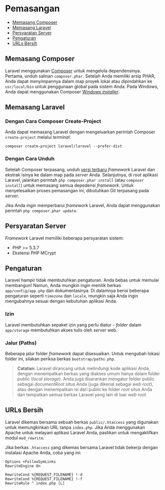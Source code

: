 <!-- # Installation -->
# Pemasangan

<!--
- [Install Composer](#install-composer)
- [Install Laravel](#install-laravel)
- [Server Requirements](#server-requirements)
- [Configuration](#configuration)
- [Pretty URLs](#pretty-urls)
-->
- [Memasang Composer](#install-composer)
- [Memasang Laravel](#install-laravel)
- [Persyaratan Server](#server-requirements)
- [Pengaturan](#configuration)
- [URLs Bersih](#pretty-urls)

<a name="install-composer"></a>
<!-- ## Install Composer -->
## Memasang Composer

<!-- Laravel utilizes [Composer](http://getcomposer.org) to manage its dependencies. First, download a copy of the `composer.phar`. Once you have the PHAR archive, you can either keep it in your local project directory or move to `usr/local/bin` to use it globally on your system. On Windows, you can use the Composer [Windows installer](https://getcomposer.org/Composer-Setup.exe). -->
Laravel menggunakan [Composer](http://getcomposer.org) untuk mengelola dependensinya. Pertama, unduh salinan `composer.phar`. Setelah Anda memiliki arsip PHAR, Anda dapat menyimpannya dalam map proyek lokal atau dipindahkan ke `usr/local/bin` untuk penggunaan global pada sistem Anda. Pada Windows, Anda dapat menggunakan Composer [Windows *installer*](https://getcomposer.org/Composer-Setup.exe).

<a name="install-laravel"></a>
<!-- ## Install Laravel -->
## Memasang Laravel

<!-- ### Via Composer Create-Project -->
### Dengan Cara Composer Create-Project

<!-- You may install Laravel by issuing the Composer `create-project` command in your terminal: -->
Anda dapat memasang Laravel dengan mengeluarkan perintah Composer `create-project` melalui *terminal*:

	composer create-project laravel/laravel --prefer-dist

<!-- ### Via Download -->
### Dengan Cara Unduh

<!-- Once Composer is installed, download the [latest version](https://github.com/laravel/laravel/archive/master.zip) of the Laravel framework and extract its contents into a directory on your server. Next, in the root of your Laravel application, run the `php composer.phar install` (or `composer install`) command to install all of the framework's dependencies. This process requires Git to be installed on the server to successfully complete the installation. -->
Setelah Composer terpasang, unduh [versi terbaru](https://github.com/laravel/laravel/archive/master.zip) *framework* Laravel dan ekstrak isinya ke dalam map pada *server* Anda. Selanjutnya, di *root* aplikasi Laravel, jalankan perintah `php composer.phar install` (atau `composer install`) untuk memasang semua depedensi *framework*. Untuk menyelesaikan proses pemasangan ini, dibutuhkan Git terpasang pada *server*.

<!-- If you want to update the Laravel framework, you may issue the `php composer.phar update` command. -->
Jika Anda ingin memperbarui *framework* Laravel, Anda dapat menggunakan perintah `php composer.phar update`.

<a name="server-requirements"></a>
<!-- ## Server Requirements -->
## Persyaratan Server

<!-- The Laravel framework has a few system requirements: -->
*Framework* Laravel memiliki beberapa persyaratan sistem:

- PHP >= 5.3.7
- Ekstensi PHP MCrypt

<a name="configuration"></a>
<!-- ## Configuration -->
## Pengaturan

<!-- Laravel needs almost no configuration out of the box. You are free to get started developing! However, you may wish to review the `app/config/app.php` file and its documentation. It contains several options such as `timezone` and `locale` that you may wish to change according to your application. -->
Laravel hampir tidak membutuhkan pengaturan. Anda bebas untuk memulai membangun! Namun, Anda mungkin ingin menilik berkas `app/config/app.php` dan dokumentasinya. Di dalamnya berisi beberapa pengaturan seperti `timezone` dan `locale`, mungkin saja Anda ingin mengubahnya sesuai dengan kebutuhan aplikasi Anda.

<a name="permissions"></a>
<!-- ### Permissions -->
### Izin

<!-- Laravel requires one set of permissions to be configured - folders within app/storage require write access by the web server. -->
Laravel membutuhkan sepaket izin yang perlu diatur - *folder* dalam `app/storage` membutuhkan akses tulis oleh *server* web.

<a name="paths"></a>
<!-- ### Paths -->
### Jalur (Paths)

<!-- Several of the framework directory paths are configurable. To change the location of these directories, check out the `bootstrap/paths.php` file. -->
Beberapa jalur folder *framework* dapat disesuaikan. Untuk mengubah lokasi folder ini, silakan periksa berkas `bootstrap/paths.php`.

<!-- > **Note:** Laravel is designed to protect your application code, and local storage by placing only files that are necessarily public in the public folder.  It is recommended that you either set the public folder as your site's documentRoot (also known as a web root) or to place the contents of public into your site's root directory and place all of Laravel's other files outside the web root.  -->
> **Catatan:** Laravel dirancang untuk melindungi kode aplikasi Anda, dengan menempatkan berkas yang diakses umum hanya dalam folder public (*local storage*). Anda juga disarankan mengatur folder public sebagai *documentRoot* situs Anda (juga dikenal sebagai *web root*), atau dengan menempatkan isi dari public ke folder *root* situs Anda dan tempatkan semua berkas Laravel yang lain di luar *web root*.

<a name="pretty-urls"></a>
<!-- ## Pretty URLs -->
## URLs Bersih

<!-- The framework ships with a `public/.htaccess` file that is used to allow URLs without `index.php`. If you use Apache to serve your Laravel application, be sure to enable the `mod_rewrite` module. -->
Laravel dikemas bersama sebuah berkas `public/.htaccess` yang digunakan untuk memungkinkan URL tanpa `index.php`. Jika Anda menggunakan Apache untuk melayani aplikasi Laravel Anda, pastikan untuk mengaktifkan modul `mod_rewrite`.

<!-- If the `.htaccess` file that ships with Laravel does not work with your Apache installation, try this one: -->
Jika berkas `.htaccess` yang dikemas bersama Laravel tidak bekerja dengan instalasi Apache Anda, coba yang ini:

	Options +FollowSymLinks
	RewriteEngine On

	RewriteCond %{REQUEST_FILENAME} !-d
	RewriteCond %{REQUEST_FILENAME} !-f
	RewriteRule ^ index.php [L]
